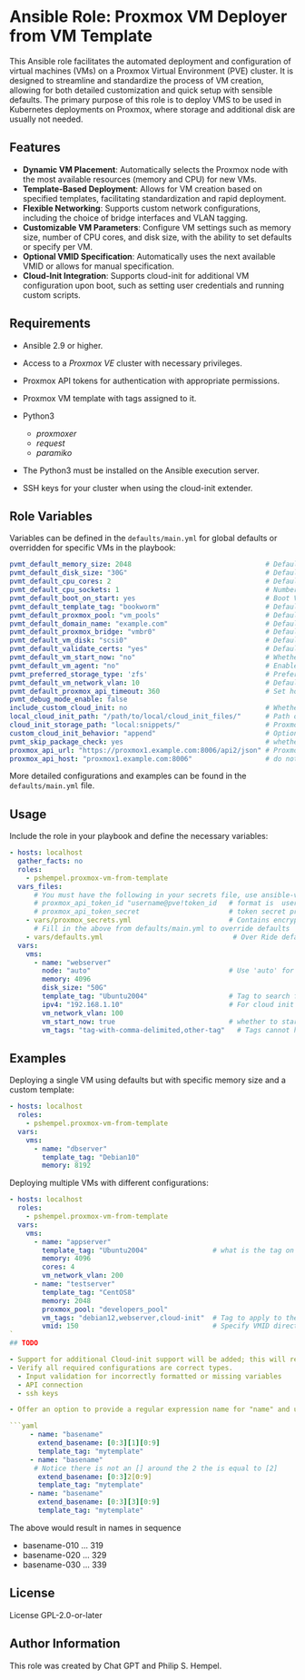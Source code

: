 
# Ansible Role: Proxmox VM Deployer from VM Template

This Ansible role facilitates the automated deployment and configuration of virtual machines (VMs) on a Proxmox Virtual Environment (PVE) cluster. It is designed to streamline and standardize the process of VM creation, allowing for both detailed customization and quick setup with sensible defaults.
The primary purpose of this role is to deploy VMS to be used in Kubernetes deployments on Proxmox, where storage and additional disk are usually not needed.

## Features

- **Dynamic VM Placement**: Automatically selects the Proxmox node with the most available resources (memory and CPU) for new VMs.
- **Template-Based Deployment**: Allows for VM creation based on specified templates, facilitating standardization and rapid deployment.
- **Flexible Networking**: Supports custom network configurations, including the choice of bridge interfaces and VLAN tagging.
- **Customizable VM Parameters**: Configure VM settings such as memory size, number of CPU cores, and disk size, with the ability to set defaults or specify per VM.
- **Optional VMID Specification**: Automatically uses the next available VMID or allows for manual specification.
- **Cloud-Init Integration**: Supports cloud-init for additional VM configuration upon boot, such as setting user credentials and running custom scripts.

## Requirements

- Ansible 2.9 or higher.
- Access to a _Proxmox VE_ cluster with necessary privileges.
- Proxmox API tokens for authentication with appropriate permissions.
- Proxmox VM template with tags assigned to it.
- Python3

  - _proxmoxer_
  - _request_
  - _paramiko_

- The Python3 must be installed on the Ansible execution server.
- SSH keys for your cluster when using the cloud-init extender.

## Role Variables

Variables can be defined in the `defaults/main.yml` for global defaults or overridden for specific VMs in the playbook:

```yaml
pvmt_default_memory_size: 2048                                 # Default VM memory size in MB
pvmt_default_disk_size: "30G"                                  # Default VM disk size use +30G to add or 30G to set absolute size
pvmt_default_cpu_cores: 2                                      # Default number of CPU cores per VM If omitted will be from template
pvmt_default_cpu_sockets: 1                                    # Number of CPU sockets If omitted will be from template.
pvmt_default_boot_on_start: yes                                # Boot VM on start of Proxmox
pvmt_default_template_tag: "bookworm"                          # Default VM template tag to find for template clone
pvmt_default_proxmox_pool: "vm_pools"                          # Default pool for VMs. Set to an empty string or omit for no default pool.
pvmt_default_domain_name: "example.com"                        # Default domain name for VMs, this is appended to vm name
pvmt_default_proxmox_bridge: "vmbr0"                           # Default network bridge
pvmt_default_vm_disk: "scsi0"                                  # Default disk from template
pvmt_default_validate_certs: "yes"                             # Default verify proxmox ssl cert yes or no default is false
pvmt_default_vm_start_now: "no"                                # Whether to start VM once template is cloned and configured
pvmt_default_vm_agent: "no"                                    # Enable agent on vm
pvmt_preferred_storage_type: 'zfs'                             # Preferred storage type, e.g., 'zfs', 'lvm', 'iSCSi'
pvmt_default_vm_network_vlan: 10                               # Default VLAN tag empty if not provided
pvmt_default_proxmox_api_timeout: 360                          # Set how long to wait for Proxmox to timeout during api calls
pvmt_debug_mode_enable: false
include_custom_cloud_init: no                                  # Whether to include custom cloud init
local_cloud_init_path: "/path/to/local/cloud_init_files/"      # Path on shared storage that is available to proxmox cluster # must have ssh root
cloud_init_storage_path: "local:snippets/"                     # Proxmox storage name that has snippets defined and is accessible to the cloud-init image
custom_cloud_init_behavior: "append"                           # Options: "append", "replace" Append will use vendor object
pvmt_skip_package_check: yes                                   # whether to skip local package install on run or not
proxmox_api_url: "https://proxmox1.example.com:8006/api2/json" # Proxmox API URL
proxmox_api_host: "proxmox1.example.com:8006"                  # do not include https or http
```

More detailed configurations and examples can be found in the `defaults/main.yml` file.

## Usage

Include the role in your playbook and define the necessary variables:

```yaml
- hosts: localhost
  gather_facts: no
  roles:
    - pshempel.proxmox-vm-from-template
  vars_files:
      # You must have the following in your secrets file, use ansible-vault to encrypt
      # proxmox_api_token_id "username@pve!token_id   # format is  user@realm!tokenid
      # proxmox_api_token_secret                      # token secret provided by proxmox
    - vars/proxmox_secrets.yml                        # Contains encrypted API credentials
      # Fill in the above from defaults/main.yml to override defaults
    - vars/defaults.yml                                # Over Ride defaults in role
  vars:
    vms:
      - name: "webserver"
        node: "auto"                                  # Use 'auto' for dynamic node selection
        memory: 4096
        disk_size: "50G"
        template_tag: "Ubuntu2004"                    # Tag to search for on the template
        ipv4: "192.168.1.10"                          # For cloud init
        vm_network_vlan: 100
        vm_start_now: true                            # whether to start vm after creation, overrides default
        vm_tags: "tag-with-comma-delimited,other-tag"   # Tags cannot have spaces or underscores "_" or periods "."
```

## Examples

Deploying a single VM using defaults but with specific memory size and a custom template:

```yaml
- hosts: localhost
  roles:
    - pshempel.proxmox-vm-from-template
  vars:
    vms:
      - name: "dbserver"
        template_tag: "Debian10"
        memory: 8192
```

Deploying multiple VMs with different configurations:

```yaml
- hosts: localhost
  roles:
    - pshempel.proxmox-vm-from-template
  vars:
    vms:
      - name: "appserver"
        template_tag: "Ubuntu2004"                # what is the tag on the template to clone
        memory: 4096
        cores: 4
        vm_network_vlan: 200
      - name: "testserver"
        template_tag: "CentOS8"
        memory: 2048
        proxmox_pool: "developers_pool"
        vm_tags: "debian12,webserver,cloud-init"  # Tag to apply to the vm after cloning
        vmid: 150                                 # Specify VMID directly if you don't want proxmox to use the next vmid, will be skipped if exists
`
## TODO

- Support for additional Cloud-init support will be added; this will require ssh configuration.
- Verify all required configurations are correct types.
  - Input validation for incorrectly formatted or missing variables
  - API connection
  - ssh keys

- Offer an option to provide a regular expression name for "name" and use it to configure vms, the below would create 120 VMs

```yaml
     - name: "basename"
       extend_basename: [0:3][1][0:9]
       template_tag: "mytemplate"
     - name: "basename"
      # Notice there is not an [] around the 2 the is equal to [2]
       extend_basename: [0:3]2[0:9]
       template_tag: "mytemplate"
     - name: "basename"
       extend_basename: [0:3][3][0:9]
       template_tag: "mytemplate"
```

 The above would result in names in sequence

- basename-010 ... 319
- basename-020 ... 329
- basename-030 ... 339

## License

 License GPL-2.0-or-later

## Author Information

This role was created by Chat GPT and Philip S. Hempel.
